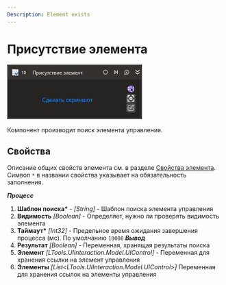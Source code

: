 ```yaml
---
Description: Element exists
---
```


# Присутствие элемента

![](../../../resources/activities/basic/uiinteraction/exists-activity.png)

Компонент производит поиск элемента управления.

## Свойства
Описание общих свойств элемента см. в разделе [Свойства элемента](https://docs.primo-rpa.ru/primo-rpa/primo-studio/process/elements#svoistva-elementa).\
Символ `*` в названии свойства указывает на обязательность заполнения.

***Процесс***      
1. **Шаблон поиска\*** - *[String]* - Шаблон поиска элемента управления
1. **Видимость** *[Boolean]* - Определяет, нужно ли проверять видимость элемента
1. **Таймаут\*** *[Int32]* - Предельное время ожидания завершения процесса (мс). По умолчанию `10000`
***Вывод*** 
1. **Результат** *[Boolean]* - Переменная, хранящая результаты поиска
1. **Элемент** *[LTools.UIInteraction.Model.UIControl]* - Переменная для хранения ссылки на элемент управления
1. **Элементы** *[List\<LTools.UIInteraction.Model.UIControl>]* Переменная для хранения ссылок на элементы управления

